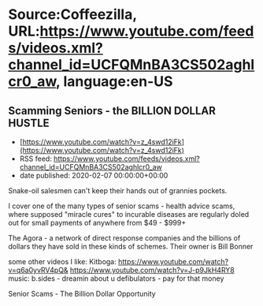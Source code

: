 # Source:Coffeezilla, URL:https://www.youtube.com/feeds/videos.xml?channel_id=UCFQMnBA3CS502aghlcr0_aw, language:en-US

## Scamming Seniors - the BILLION DOLLAR HUSTLE
 - [https://www.youtube.com/watch?v=z_4swd12iFk](https://www.youtube.com/watch?v=z_4swd12iFk)
 - RSS feed: https://www.youtube.com/feeds/videos.xml?channel_id=UCFQMnBA3CS502aghlcr0_aw
 - date published: 2020-02-07 00:00:00+00:00

Snake-oil salesmen can't keep their hands out of grannies pockets.

I cover one of the many types of senior scams - health advice scams, where supposed "miracle cures" to incurable diseases are regularly doled out for small payments of anywhere from $49 - $999+

The Agora - a network of direct response companies and the billions of dollars they have sold in these kinds of schemes.  Their owner is Bill Bonner

some other videos I like: 
Kitboga:
https://www.youtube.com/watch?v=q6a0yvRV4pQ&
https://www.youtube.com/watch?v=J-p9JkH4RY8
music: 
b.sides - dreamin about u
defibulators - pay for that money

Senior Scams - The Billion Dollar Opportunity

